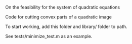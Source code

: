 On the feasibility for the system of quadratic equations

Code for cutting convex parts of a quadratic image

To start working, add this folder
and library/ folder to path.

See tests/minimize_test.m as an example.
